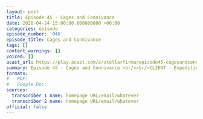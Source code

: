```yaml
---
layout: post
title: Episode 45 - Cages and Connivance
date: 2020-04-24 15:00:00.000000000 +00:00
categories: episode
episode_number: '045'
episode_title: Cages and Connivance
tags: []
content_warnings: []
voiced: []
acast_url: https://play.acast.com/s/stellarfirma/episode45-cagesandconnivance
summary: Episode 45 - Cages and Connivance <br/><br/>CLIENT - Expediting Review <br/><br/>ALERT - Org Chart updated, unspecified alterations to reporting structure, unscheduled additions to Executing Track shortlist.
formats:
#   PDF: 
#   Google Doc: 
sources:
  transcriber 1 name: homepage URL/email/whatever
  transcriber 2 name: homepage URL/email/whatever
official: false
---
```


